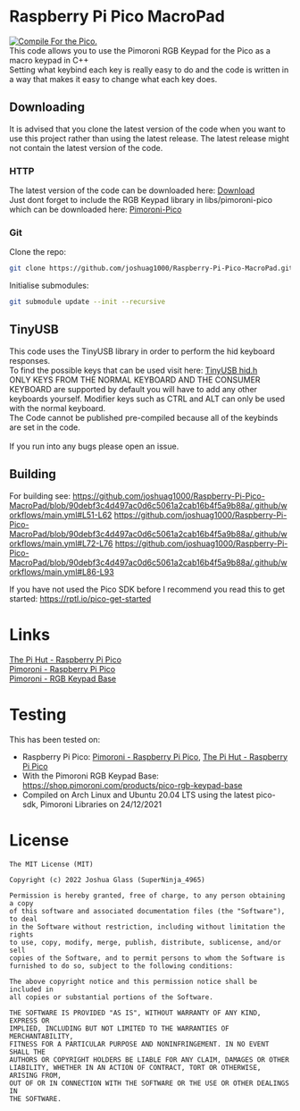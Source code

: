 # Raspberry Pi Pico MacroPad
[![Compile For the Pico.](https://github.com/joshuag1000/Raspberry-Pi-Pico-MacroPad/actions/workflows/main.yml/badge.svg)](https://github.com/joshuag1000/Raspberry-Pi-Pico-MacroPad/actions/workflows/main.yml)<br>
This code allows you to use the Pimoroni RGB Keypad for the Pico as a macro keypad in C++ <br>
Setting what keybind each key is really easy to do and the code is written in a way that makes it easy to change what each key does.<br>

## Downloading
It is advised that you clone the latest version of the code when you want to use this project rather than using the latest release. The latest release might not contain the latest version of the code.
### HTTP
The latest version of the code can be downloaded here: [Download](https://github.com/joshuag1000/Raspberry-Pi-Pico-MacroPad/archive/refs/heads/main.zip) <br>
Just dont forget to include the RGB Keypad library in libs/pimoroni-pico which can be downloaded here: [Pimoroni-Pico](https://github.com/pimoroni/pimoroni-pico/archive/refs/heads/main.zip)

### Git
Clone the repo:
``` sh
git clone https://github.com/joshuag1000/Raspberry-Pi-Pico-MacroPad.git
```
Initialise submodules:
``` sh
git submodule update --init --recursive
```

## TinyUSB
This code uses the TinyUSB library in order to perform the hid keyboard responses. <br>
To find the possible keys that can be used visit here: [TinyUSB hid.h](https://github.com/hathach/tinyusb/blob/master/src/class/hid/hid.h) <br>
 ONLY KEYS FROM THE NORMAL KEYBOARD AND THE CONSUMER KEYBOARD are supported by default you will have to add any other keyboards yourself. Modifier keys such as CTRL and ALT can only be used with the normal keyboard.<br>
The Code cannot be published pre-compiled because all of the keybinds are set in the code. <br>
<br>
If you run into any bugs please open an issue.

## Building
For building see: 
https://github.com/joshuag1000/Raspberry-Pi-Pico-MacroPad/blob/90debf3c4d497ac0d6c5061a2cab16b4f5a9b88a/.github/workflows/main.yml#L51-L62
https://github.com/joshuag1000/Raspberry-Pi-Pico-MacroPad/blob/90debf3c4d497ac0d6c5061a2cab16b4f5a9b88a/.github/workflows/main.yml#L72-L76
https://github.com/joshuag1000/Raspberry-Pi-Pico-MacroPad/blob/90debf3c4d497ac0d6c5061a2cab16b4f5a9b88a/.github/workflows/main.yml#L86-L93

If you have not used the Pico SDK before I recommend you read this to get started: https://rptl.io/pico-get-started

# Links
[The Pi Hut - Raspberry Pi Pico](https://thepihut.com/products/raspberry-pi-pico) <br>
[Pimoroni - Raspberry Pi Pico](https://shop.pimoroni.com/products/raspberry-pi-pico?variant=32402092294227) <br>
[Pimoroni - RGB Keypad Base](https://shop.pimoroni.com/products/pico-rgb-keypad-base) <br>

# Testing
This has been tested on: <br>
 - Raspberry Pi Pico: [Pimoroni - Raspberry Pi Pico](https://shop.pimoroni.com/products/raspberry-pi-pico?variant=32402092294227), [The Pi Hut - Raspberry Pi Pico](https://thepihut.com/products/raspberry-pi-pico)
 - With the Pimoroni RGB Keypad Base: https://shop.pimoroni.com/products/pico-rgb-keypad-base 
 - Compiled on Arch Linux and Ubuntu 20.04 LTS using the latest pico-sdk, Pimoroni Libraries on 24/12/2021

# License
```
The MIT License (MIT)

Copyright (c) 2022 Joshua Glass (SuperNinja_4965)

Permission is hereby granted, free of charge, to any person obtaining a copy
of this software and associated documentation files (the "Software"), to deal
in the Software without restriction, including without limitation the rights
to use, copy, modify, merge, publish, distribute, sublicense, and/or sell
copies of the Software, and to permit persons to whom the Software is
furnished to do so, subject to the following conditions:

The above copyright notice and this permission notice shall be included in
all copies or substantial portions of the Software.

THE SOFTWARE IS PROVIDED "AS IS", WITHOUT WARRANTY OF ANY KIND, EXPRESS OR
IMPLIED, INCLUDING BUT NOT LIMITED TO THE WARRANTIES OF MERCHANTABILITY,
FITNESS FOR A PARTICULAR PURPOSE AND NONINFRINGEMENT. IN NO EVENT SHALL THE
AUTHORS OR COPYRIGHT HOLDERS BE LIABLE FOR ANY CLAIM, DAMAGES OR OTHER
LIABILITY, WHETHER IN AN ACTION OF CONTRACT, TORT OR OTHERWISE, ARISING FROM,
OUT OF OR IN CONNECTION WITH THE SOFTWARE OR THE USE OR OTHER DEALINGS IN
THE SOFTWARE.
```
